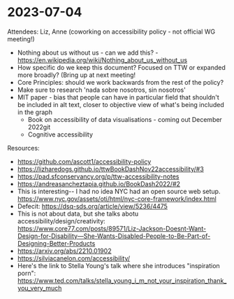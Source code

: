 # 2023-07-04

Attendees: Liz, Anne (coworking on accessibility policy - not official WG meeting!)

* Nothing about us without us - can we add this? - https://en.wikipedia.org/wiki/Nothing_about_us_without_us
* How specific do we keep this document? Focused on TTW or expanded more broadly? (Bring up at next meeting!
* Core Principles: should we work backwards from the rest of the policy?
* Make sure to research 'nada sobre nosotros, sin nosotros'
* MIT paper - bias that people can have in particular field that shouldn't be included in alt text, closer to objective view of what's being included in the graph
    * Book on accessibility of data visualisations - coming out December 2022git 
    * Cognitive accessibility

Resources:
- https://github.com/ascott1/accessibility-policy
- https://lizharedogs.github.io/ttwBookDashNov22accessibility/#3
- https://pad.sfconservancy.org/p/ttw-accessibility-notes
- https://andreasancheztapia.github.io/BookDash2022/#2
- This is interesting-- I had no idea NYC had an open source web setup. https://www.nyc.gov/assets/oti/html/nyc-core-framework/index.html
- Defecit: https://dsq-sds.org/article/view/5236/4475
- This is not about data, but she talks abotu accessibility/design/creativity: https://www.core77.com/posts/89571/Liz-Jackson-Doesnt-Want-Design-for-Disability—She-Wants-Disabled-People-to-Be-Part-of-Designing-Better-Products
- https://arxiv.org/abs/2210.01902
- https://silviacanelon.com/accessibility/
- Here's the link to Stella Young's talk where she introduces "inspiration porn": https://www.ted.com/talks/stella_young_i_m_not_your_inspiration_thank_you_very_much
